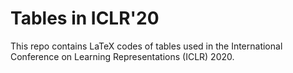 # Tables in ICLR'20
This repo contains LaTeX codes of tables used in the International Conference on Learning Representations (ICLR) 2020. 
